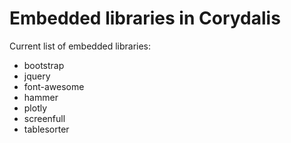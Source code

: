 # Embedded libraries in Corydalis

Current list of embedded libraries:

- bootstrap
- jquery
- font-awesome
- hammer
- plotly
- screenfull
- tablesorter
